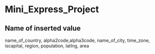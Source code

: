 # Mini_Express_Project

Name of inserted value
--------------------------
name_of_country, alpha2code,alpha3code, name_of_city, time_zone, iscapital, region, population, latlng, area

